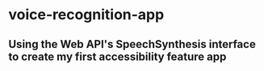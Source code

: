 # voice-recognition-app

## Using the Web API's SpeechSynthesis interface to create my first accessibility feature app

